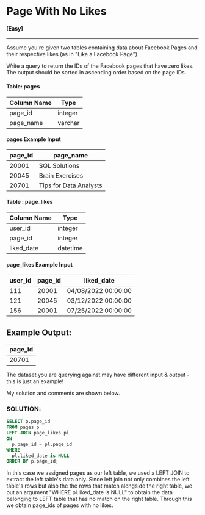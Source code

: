 # Page With No Likes 
#### [Easy]
  ---
 
Assume you're given two tables containing data about Facebook Pages and their respective likes (as in "Like a Facebook Page").

Write a query to return the IDs of the Facebook pages that have zero likes. The output should be sorted in ascending order based on the page IDs.
#### Table: pages
|Column Name     | Type |
| ----------- | ----------- |
| page_id     | integer      |
| page_name   | varchar     |

#### pages Example Input
|page_id     | page_name |
| ----------- | ----------- |
| 20001     | SQL Solutions      |
| 20045  | Brain Exercises     |
| 20701 | Tips for Data Analysts |

#### Table : page_likes 
|Column Name    | Type|
| ----------- | ----------- |
| user_id   | integer    |
| page_id  | integer   |
| liked_date | datetime |

####  page_likes Example Input
| user_id   | page_id | liked_date |
| ----------- | ----------- | ----------- |
| 111  | 20001   | 04/08/2022 00:00:00
| 121  | 20045   | 03/12/2022 00:00:00
| 156 | 20001 | 07/25/2022 00:00:00

## Example Output:
| page_id|
| -----|
| 20701|

The dataset you are querying against may have different input & output -
this is just an example!

My solution and comments are shown below.
### SOLUTION: 
```sql
SELECT p.page_id  
FROM pages p
LEFT JOIN page_likes pl         
ON  
  p.page_id = pl.page_id
WHERE 
  pl.liked_date is NULL
ORDER BY p.page_id;
```
 In this case we assigned pages as our left table, we used a LEFT JOIN to extract the left table's data only. Since left join not only combines the left table's rows but also the the rows that match alongside the right table, we put an argument "WHERE pl.liked_date is NULL" to obtain the data belonging to LEFT table that has no match on the right table. Through this we obtain page_ids of pages with no likes.

 
